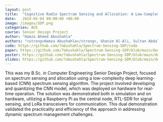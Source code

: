 ```yaml
---
layout: post
title:  "Cognitive Radio Spectrum Sensing and Allocation: A Low-Complexity Deep Learning Approach"
date:   2024-05-04 09:00:00 +00:00
image: /images/SDP.png
categories: AUS
course: Senior Design Project
author: "Hamza Ahmed Abushahla"
authors: "<strong>Hamza Abushahla</strong>, Ghanim Al-Ali, Sultan Abdalla, Muhammad Ismail Sadaqat, Mohamed AlHajri, Taha Landolsi"
code: https://github.com/7abushahla/Spectrum-Sensing-SDP/code
paper: https://github.com/7abushahla/Spectrum-Sensing-SDP/blob/main/docs/Final_Report.pdf
poster: https://github.com/7abushahla/Spectrum-Sensing-SDP/blob/main/docs/Poster.pdf
slides: https://github.com/7abushahla/Spectrum-Sensing-SDP/blob/main/docs/Slides.pptx
---
```

This was my B.Sc. in Computer Engineering Senior Design Project, focused on spectrum sensing and allocation using a low-complexity deep learning-based (CNN) spectrum sensing algorithm. The project involved developing and quantizing the CNN model, which was deployed on hardware for real-time operation. The solution was demonstrated both in simulation and on hardware, utilizing a Raspberry Pi as the central node, RTL-SDR for signal sensing, and LoRa transceivers for communication. This dual demonstration validated the practicality and efficiency of the approach in addressing dynamic spectrum management challenges.